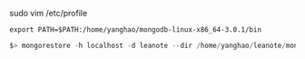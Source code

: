 sudo vim /etc/profile

```shell
export PATH=$PATH:/home/yanghao/mongodb-linux-x86_64-3.0.1/bin
```



```c
$> mongorestore -h localhost -d leanote --dir /home/yanghao/leanote/mongodb_backup/leanote_install_data/

```

